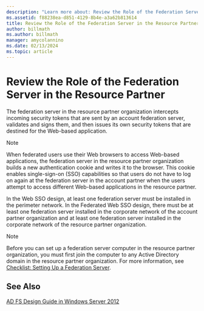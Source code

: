 ```yaml
---
description: "Learn more about: Review the Role of the Federation Server in the Resource Partner"
ms.assetid: f88238ea-d851-4129-8b4e-a3a62b813614
title: Review the Role of the Federation Server in the Resource Partner
author: billmath
ms.author: billmath
manager: amycolannino
ms.date: 02/13/2024
ms.topic: article
---
```


# Review the Role of the Federation Server in the Resource Partner

The federation server in the resource partner organization intercepts incoming security tokens that are sent by an account federation server, validates and signs them, and then issues its own security tokens that are destined for the Web\-based application.

> [!NOTE]
> When federated users use their Web browsers to access Web\-based applications, the federation server in the resource partner organization builds a new authentication cookie and writes it to the browser. This cookie enables single\-sign\-on \(SSO\) capabilities so that users do not have to log on again at the federation server in the account partner when the users attempt to access different Web\-based applications in the resource partner.

In the Web SSO design, at least one federation server must be installed in the perimeter network. In the Federated Web SSO design, there must be at least one federation server installed in the corporate network of the account partner organization and at least one federation server installed in the corporate network of the resource partner organization.

> [!NOTE]
> Before you can set up a federation server computer in the resource partner organization, you must first join the computer to any Active Directory domain in the resource partner organization. For more information, see [Checklist: Setting Up a Federation Server](../../ad-fs/deployment/Checklist--Setting-Up-a-Federation-Server.md).

## See Also
[AD FS Design Guide in Windows Server 2012](AD-FS-Design-Guide-in-Windows-Server-2012.md)

